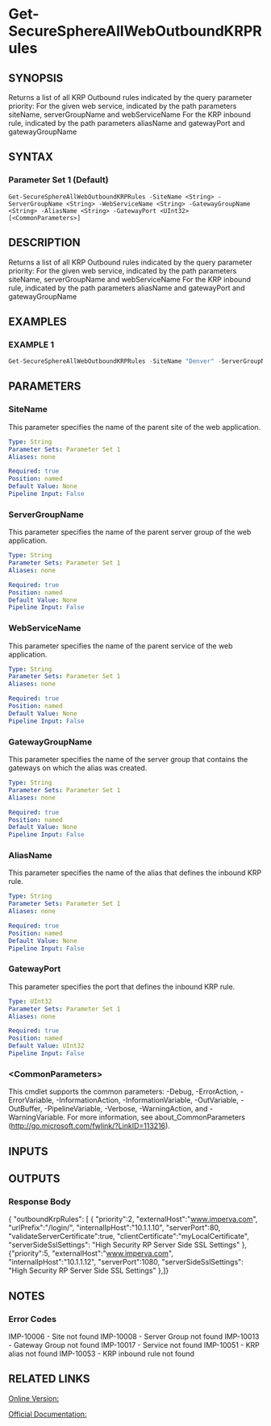 ﻿# Get-SecureSphereAllWebOutboundKRPRules

## SYNOPSIS
Returns a list of all KRP Outbound rules indicated by the query parameter priority:
For the given web service, indicated by the path parameters siteName, serverGroupName and webServiceName
For the KRP inbound rule, indicated by the path parameters aliasName and gatewayPort and gatewayGroupName

## SYNTAX

### Parameter Set 1 (Default)
```
Get-SecureSphereAllWebOutboundKRPRules -SiteName <String> -ServerGroupName <String> -WebServiceName <String> -GatewayGroupName <String> -AliasName <String> -GatewayPort <UInt32> [<CommonParameters>]
```

## DESCRIPTION
Returns a list of all KRP Outbound rules indicated by the query parameter priority:
For the given web service, indicated by the path parameters siteName, serverGroupName and webServiceName
For the KRP inbound rule, indicated by the path parameters aliasName and gatewayPort and gatewayGroupName

## EXAMPLES

### EXAMPLE 1

```powershell
Get-SecureSphereAllWebOutboundKRPRules -SiteName "Denver" -ServerGroupName "HR-Prod" -WebServiceName "ODS-WebService" -GatewayGroupName "myServerGroup" -AliasName "krp_alias" -GatewayPort 80
```

## PARAMETERS

### SiteName
This parameter specifies the name of the parent site of the web application.

```yaml
Type: String
Parameter Sets: Parameter Set 1
Aliases: none

Required: true
Position: named
Default Value: None
Pipeline Input: False
```

### ServerGroupName
This parameter specifies the name of the parent server group of the web application.

```yaml
Type: String
Parameter Sets: Parameter Set 1
Aliases: none

Required: true
Position: named
Default Value: None
Pipeline Input: False
```

### WebServiceName
This parameter specifies the name of the parent service of the web application.

```yaml
Type: String
Parameter Sets: Parameter Set 1
Aliases: none

Required: true
Position: named
Default Value: None
Pipeline Input: False
```

### GatewayGroupName
This parameter specifies the name of the server group that contains the gateways on which the alias was created.

```yaml
Type: String
Parameter Sets: Parameter Set 1
Aliases: none

Required: true
Position: named
Default Value: None
Pipeline Input: False
```

### AliasName
This parameter specifies the name of the alias that defines the inbound KRP rule.

```yaml
Type: String
Parameter Sets: Parameter Set 1
Aliases: none

Required: true
Position: named
Default Value: None
Pipeline Input: False
```

### GatewayPort
This parameter specifies the port that defines the inbound KRP rule.

```yaml
Type: UInt32
Parameter Sets: Parameter Set 1
Aliases: none

Required: true
Position: named
Default Value: UInt32
Pipeline Input: False
```

### \<CommonParameters\>
This cmdlet supports the common parameters: -Debug, -ErrorAction, -ErrorVariable, -InformationAction, -InformationVariable, -OutVariable, -OutBuffer, -PipelineVariable, -Verbose, -WarningAction, and -WarningVariable. For more information, see about_CommonParameters (http://go.microsoft.com/fwlink/?LinkID=113216).

## INPUTS

## OUTPUTS

### Response Body
{
"outboundKrpRules": [
{
"priority":2,
"externalHost":"www.imperva.com",
"urlPrefix":"/login/",
"internalIpHost":"10.1.1.10",
"serverPort":80,
"validateServerCertificate":true,
"clientCertificate":"myLocalCertificate",
"serverSideSslSettings": "High Security RP Server Side SSL Settings"
},
{"priority":5,
"externalHost":"www.imperva.com",
"internalIpHost":"10.1.1.12",
"serverPort":1080,
"serverSideSslSettings": "High Security RP Server Side SSL Settings"
},]}

## NOTES

### Error Codes
IMP-10006 - Site not found
IMP-10008 - Server Group not found
IMP-10013 - Gateway Group not found
IMP-10017 - Service not found
IMP-10051 - KRP alias not found
IMP-10053 - KRP inbound rule not found

## RELATED LINKS

[Online Version:](https://github.com/akshinmustafayev/SecureSpherePS/tree/master/Documentation)

[Official Documentation:](https://docs.imperva.com/bundle/v13.6-api-reference-guide/page/61886.htm)



